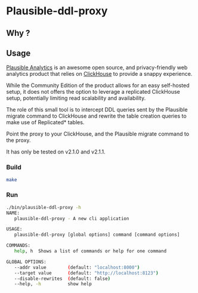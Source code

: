 # Plausible-ddl-proxy

## Why ?

## Usage

[Plausible Analytics](https://github.com/plausible/analytics) is an awesome open source, and privacy-friendly web analytics product that relies on [ClickHouse](https://github.com/ClickHouse/ClickHouse) to provide a snappy experience.

While the Community Edition of the product allows for an easy self-hosted setup, it does not offers the option to leverage a replicated ClickHouse setup, potentially limiting read scalability and availability.

The role of this small tool is to intercept DDL queries sent by the Plausible migrate command to ClickHouse and rewrite the table creation queries to make use of Replicated* tables.

Point the proxy to your ClickHouse, and the Plausible migrate command to the proxy.

It has only be tested on v2.1.0 and v2.1.1.

### Build

```sh 
make
```

### Run

```sh
./bin/plausible-ddl-proxy -h
NAME:
   plausible-ddl-proxy - A new cli application

USAGE:
   plausible-ddl-proxy [global options] command [command options]

COMMANDS:
   help, h  Shows a list of commands or help for one command

GLOBAL OPTIONS:
   --addr value        (default: "localhost:8000")
   --target value      (default: "http://localhost:8123")
   --disable-rewrites  (default: false)
   --help, -h          show help
```